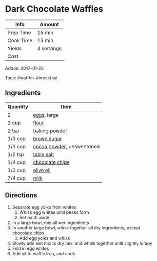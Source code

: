 # Dark Chocolate Waffles

| Info      | Amount     |
| --------- | ---------- |
| Prep Time | 15 min     |
| Cook Time | 15 min     |
| Yields    | 4 servings |
| Cost      |            |

Added: 2017-01-22

Tags: #waffles #breakfast

## Ingredients

| Quantity | Item                                                         |
| -------- | ------------------------------------------------------------ |
| 2        | [eggs](../_ingredients/cherry-tomato.md), large              |
| 2 cup    | [flour](../_ingredients/flour.md)                            |
| 2 tsp    | [baking powder](../_ingredients/baking-powder.md)            |
| 1/3 cup  | [brown sugar](../_ingredients/brown-sugar.md)                |
| 1/3 cup  | [cocoa powder](../_ingredients/cocoa-powder.md), unsweetened |
| 1/2 tsp  | [table salt](../_ingredients/table-salt.md)                  |
| 1/4 cup  | [chocolate chips](../_ingredients/chocolate-chips.md)        |
| 1/3 cup  | [olive oil](../_ingredients/olive-oil.md)                    |
| 7/4 cup  | [milk](../_ingredients/milk.md)                              |

## Directions

1. Separate egg yolks from whites
    1. Whisk egg whites until peaks form
    1. Set each aside
2. In a large bowl, mix all wet ingredients
3. In another large bowl, whisk together all dry ingredients, except chocolate chips
    1. Add egg yolks and whisk
4. Slowly add wet mix to dry mix, and whisk together until slightly lumpy
5. Fold in egg whites
6. Add oil to waffle iron, and cook
